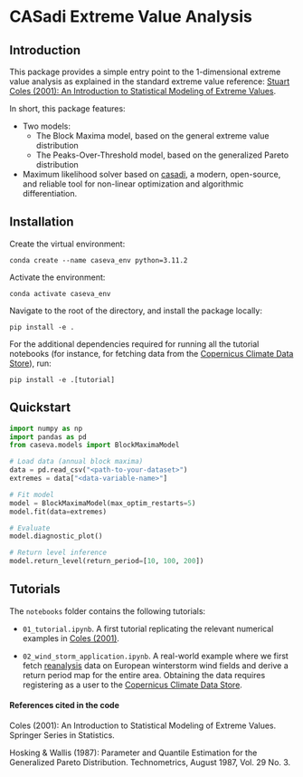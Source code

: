 
# CASadi Extreme Value Analysis

## Introduction

This package provides a simple entry point to the 1-dimensional extreme value analysis as explained in the standard extreme value reference: [Stuart Coles (2001): An Introduction to Statistical Modeling of Extreme Values](https://link.springer.com/book/10.1007/978-1-4471-3675-0).

In short, this package features:
- Two models:
    - The Block Maxima model, based on the general extreme value distribution
    - The Peaks-Over-Threshold model, based on the generalized Pareto distribution
- Maximum likelihood solver based on [casadi](https://web.casadi.org/), a modern, open-source, and reliable tool for non-linear optimization and algorithmic differentiation.


## Installation

Create the virtual environment:

```
conda create --name caseva_env python=3.11.2
```

Activate the environment:

```
conda activate caseva_env
```

Navigate to the root of the directory, and install the package locally:

```
pip install -e .
```

For the additional dependencies required for running all the tutorial notebooks (for instance, for fetching data from the [Copernicus Climate Data Store](https://cds.climate.copernicus.eu/)), run:

```
pip install -e .[tutorial]
```

## Quickstart

```python
import numpy as np
import pandas as pd
from caseva.models import BlockMaximaModel

# Load data (annual block maxima)
data = pd.read_csv("<path-to-your-dataset>")
extremes = data["<data-variable-name>"]

# Fit model
model = BlockMaximaModel(max_optim_restarts=5)
model.fit(data=extremes)

# Evaluate
model.diagnostic_plot()

# Return level inference
model.return_level(return_period=[10, 100, 200])
```

## Tutorials

The `notebooks` folder contains the following tutorials:

- `01_tutorial.ipynb`. A first tutorial replicating the relevant numerical examples in [Coles (2001)](https://link.springer.com/book/10.1007/978-1-4471-3675-0).

- `02_wind_storm_application.ipynb`. A real-world example where we first fetch [reanalysis](https://www.ecmwf.int/en/about/media-centre/focus/2023/fact-sheet-reanalysis) data on European winterstorm wind fields and derive a return period map for the entire area. Obtaining the data requires registering as a user to the [Copernicus Climate Data Store](https://cds.climate.copernicus.eu/).


#### References cited in the code

Coles (2001): An Introduction to Statistical Modeling of Extreme Values. Springer Series in Statistics.

Hosking & Wallis (1987): Parameter and Quantile Estimation for the Generalized Pareto Distribution. Technometrics, August 1987, Vol. 29 No. 3.

